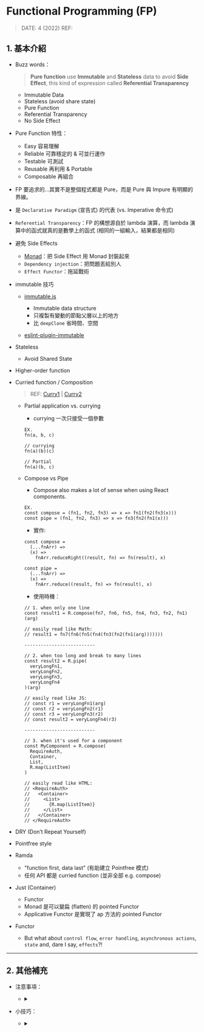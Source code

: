 <style> 
.imgBox{
  display: flex; 
  flex-direction: column; 
  margin: 5%; 
  justify-content: center;
  border: 2px solid black;
}
</style>

<!--  style  -->

###### <!-- ref -->

[monad]: https://medium.com/javascript-scene/javascript-Monads-made-simple-7856be57bfe8
[immutable.js]: https://ithelp.ithome.com.tw/articles/10187571
[eslint-plugin-immutable]: https://blog.jerry-hong.com/series/fp/think-in-fp-03/
[curry1]: https://javascript.info/currying-partials
[curry2]: https://blog.logrocket.com/understanding-javascript-currying/

 <!-- ref -->

# Functional Programming (FP)

> DATE: 4 (2022)
> REF:

## 1. 基本介紹

- Buzz words：

  > **Pure function** use **Immutable** and **Stateless** data to avoid **Side Effect**, this kind of expression called **Referential Transparency**

  - Immutable Data
  - Stateless (avoid share state)
  - Pure Function
  - Referential Transparency
  - No Side Effect

- Pure Function 特性：

  - Easy 容易理解
  - Reliable 可靠穩定的 & 可並行運作
  - Testable 可測試
  - Reusable 再利用 & Portable
  - Composable 再組合

- FP 要追求的…其實不是整個程式都是 Pure，而是 Pure 與 Impure 有明顯的界線。

- 是 `Declarative Paradigm` (宣告式) 的代表 (vs. Imperative 命令式)

- `Referential Transparency`：FP 的構想源自於 lambda 演算，而 lambda 演算中的函式就真的是數學上的函式 (相同的一組輸入，結果都是相同)

- 避免 Side Effects

  - [Monad]：把 Side Effect 用 Monad 封裝起來
  - `Dependency injection`：把問題丟給別人
  - `Effect Functor`：拖延戰術

- immutable 技巧

  - [immutable.js]

    - Immutable data structure
    - 只複製有變動的節點父層以上的地方
    - 比 `deepClone` 省時間、空間

  - [eslint-plugin-immutable]

- Stateless

  - Avoid Shared State

- Higher-order function
- Curried function / Composition

  > REF: [Curry1] | [Curry2]

  - Partial application vs. currying

    - currying 一次只接受一個參數

    ```
    EX.
    fn(a, b, c)

    // currying
    fn(a)(b)(c)

    // Partial
    fn(a)(b, c)
    ```

  - Compose vs Pipe

    - Compose also makes a lot of sense when using React components.

    ```
    EX.
    const compose = (fn1, fn2, fn3) => x => fn1(fn2(fn3(x)))
    const pipe = (fn1, fn2, fn3) => x => fn3(fn2(fn1(x)))
    ```

    - 實作:

    ```
    const compose =
      (...fnArr) =>
      (x) =>
        fnArr.reduceRight((result, fn) => fn(result), x)

    const pipe =
      (...fnArr) =>
      (x) =>
        fnArr.reduce((result, fn) => fn(result), x)
    ```

    - 使用時機：

    ```
    // 1. when only one line
    const result1 = R.compose(fn7, fn6, fn5, fn4, fn3, fn2, fn1)(arg)

    // easily read like Math:
    // result1 = fn7(fn6(fn5(fn4(fn3(fn2(fn1(arg)))))))

    --------------------------

    // 2. when too long and break to many lines
    const result2 = R.pipe(
      veryLongFn1,
      veryLongFn2,
      veryLongFn3,
      veryLongFn4
    )(arg)

    // easily read like JS:
    // const r1 = veryLongFn1(arg)
    // const r2 = veryLongFn2(r1)
    // const r3 = veryLongFn3(r2)
    // const result2 = veryLongFn4(r3)

    --------------------------

    // 3. when it's used for a component
    const MyComponent = R.compose(
      RequireAuth,
      Container,
      List,
      R.map(ListItem)
    )

    // easily read like HTML:
    // <RequireAuth>
    //   <Container>
    //     <List>
    //       {R.map(ListItem)}
    //     </List>
    //   </Container>
    // </RequireAuth>
    ```

- DRY (Don’t Repeat Yourself)

- Pointfree style

- Ramda

  - "function first, data last" (有助建立 Pointfree 模式)
  - 任何 API 都是 curried function (並非全部 e.g. compose)

- Just (Container)

  - Functor
  - Monad 是可以變扁 (flatten) 的 pointed Functor
  - Applicative Functor 是實現了 ap 方法的 pointed Functor

- Functor

  - But what about `control flow`, `error handling`, `asynchronous actions`, `state` and, dare I say, `effects`?!

---

## 2. 其他補充

- 注意事項：

  - <details close>
    <summary></summary>

    </details>

- 小技巧：

  - <details close>
    <summary></summary>

    </details>

